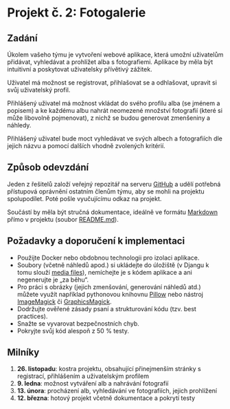 # Projekt č. 2: Fotogalerie

## Zadání
Úkolem vašeho týmu je vytvoření webové aplikace, která umožní uživatelům přidávat, vyhledávat a prohlížet alba s fotografiemi. Aplikace by měla být intuitivní a poskytovat uživatelsky přívětivý zážitek.

Uživatel má možnost se registrovat, přihlašovat se a odhlašovat, upravit si svůj uživatelský profil.

Přihlášený uživatel má možnost vkládat do svého profilu alba (se jménem a popisem) a ke každému albu nahrát neomezené množství fotografií (které si může libovolně pojmenovat), z nichž se budou generovat zmenšeniny a náhledy.

Přihlášený uživatel bude moct vyhledávat ve svých albech a fotografiích dle jejich názvu a pomocí dalších vhodně zvolených kritérií.

## Způsob odevzdání
Jeden z řešitelů založí veřejný repozitář na serveru [GitHub](https://github.com/) a udělí potřebná přístupová oprávnění ostatním členům týmu, aby se mohli na projektu spolupodílet. Poté pošle vyučujícímu odkaz na projekt.

Součástí by měla být stručná dokumentace, ideálně ve formátu [Markdown](https://www.markdownguide.org/) přímo v projektu (soubor [README.md](https://docs.github.com/en/repositories/managing-your-repositorys-settings-and-features/customizing-your-repository/about-readmes)).

## Požadavky a doporučení k implementaci
 * Použijte Docker nebo obdobnou technologii pro izolaci aplikace.
 * Soubory (včetně náhledů apod.) si ukládejte do úložiště (v Djangu k tomu slouží [media files](https://docs.djangoproject.com/en/stable/topics/files/)), nemíchejte je s kódem aplikace a ani negenerujte je „za běhu“.
 * Pro práci s obrázky (jejich zmenšování, generování náhledů atd.) můžete využít například pythonovou knihovnu [Pillow](https://pypi.org/project/Pillow/) nebo nástroj [ImageMagick](https://imagemagick.org/) či [GraphicsMagick](http://www.graphicsmagick.org/).
 * Dodržujte ověřené zásady psaní a strukturování kódu (tzv. best practices).
 * Snažte se vyvarovat bezpečnostních chyb.
 * Pokryjte svůj kód alespoň z 50 % testy.

## Milníky
 1. **26. listopadu**: kostra projektu, obsahující přinejmenším stránky s registrací, přihlášením a uživatelským profilem
 2. **9. ledna**: možnost vytváření alb a nahrávání fotografií
 3. **13. února**: procházení alb, vyhledávání ve fotografiích, jejich prohlížení
 4. **12. března**: hotový projekt včetně dokumentace a pokrytí testy

